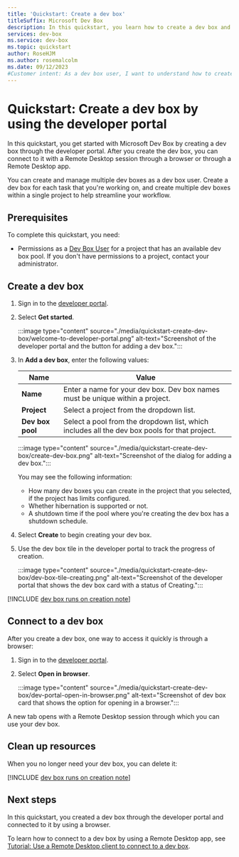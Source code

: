```yaml
---
title: 'Quickstart: Create a dev box'
titleSuffix: Microsoft Dev Box
description: In this quickstart, you learn how to create a dev box and connect to it through a browser.
services: dev-box
ms.service: dev-box
ms.topic: quickstart
author: RoseHJM
ms.author: rosemalcolm
ms.date: 09/12/2023
#Customer intent: As a dev box user, I want to understand how to create and access a dev box so that I can start work.
---
```


# Quickstart: Create a dev box by using the developer portal

In this quickstart, you get started with Microsoft Dev Box by creating a dev box through the developer portal. After you create the dev box, you can connect to it with a Remote Desktop session through a browser or through a Remote Desktop app.

You can create and manage multiple dev boxes as a dev box user. Create a dev box for each task that you're working on, and create multiple dev boxes within a single project to help streamline your workflow.

## Prerequisites

To complete this quickstart, you need:

- Permissions as a [Dev Box User](quickstart-configure-dev-box-service.md#5-provide-access-to-a-dev-box-project) for a project that has an available dev box pool. If you don't have permissions to a project, contact your administrator.

## Create a dev box

1. Sign in to the [developer portal](https://aka.ms/devbox-portal).

2. Select **Get started**.

   :::image type="content" source="./media/quickstart-create-dev-box/welcome-to-developer-portal.png" alt-text="Screenshot of the developer portal and the button for adding a dev box.":::

3. In **Add a dev box**, enter the following values:

   |Name|Value|
   |----|----|
   |**Name**|Enter a name for your dev box. Dev box names must be unique within a project.|
   |**Project**|Select a project from the dropdown list. |
   |**Dev box pool**|Select a pool from the dropdown list, which includes all the dev box pools for that project. |

   :::image type="content" source="./media/quickstart-create-dev-box/create-dev-box.png" alt-text="Screenshot of the dialog for adding a dev box.":::

   You may see the following information:
   - How many dev boxes you can create in the project that you selected, if the project has limits configured.
   - Whether hibernation is supported or not.
   - A shutdown time if the pool where you're creating the dev box has a shutdown schedule. 

4. Select **Create** to begin creating your dev box.

5. Use the dev box tile in the developer portal to track the progress of creation.

   :::image type="content" source="./media/quickstart-create-dev-box/dev-box-tile-creating.png" alt-text="Screenshot of the developer portal that shows the dev box card with a status of Creating.":::

[!INCLUDE [dev box runs on creation note](./includes/note-dev-box-runs-on-creation.md)]

## Connect to a dev box

After you create a dev box, one way to access it quickly is through a browser:

1. Sign in to the [developer portal](https://aka.ms/devbox-portal).

1. Select **Open in browser**.

   :::image type="content" source="./media/quickstart-create-dev-box/dev-portal-open-in-browser.png" alt-text="Screenshot of dev box card that shows the option for opening in a browser.":::

A new tab opens with a Remote Desktop session through which you can use your dev box.

## Clean up resources

When you no longer need your dev box, you can delete it:

[!INCLUDE [dev box runs on creation note](./includes/clean-up-resources.md)] 

## Next steps

In this quickstart, you created a dev box through the developer portal and connected to it by using a browser. 

To learn how to connect to a dev box by using a Remote Desktop app, see [Tutorial: Use a Remote Desktop client to connect to a dev box](./tutorial-connect-to-dev-box-with-remote-desktop-app.md).
